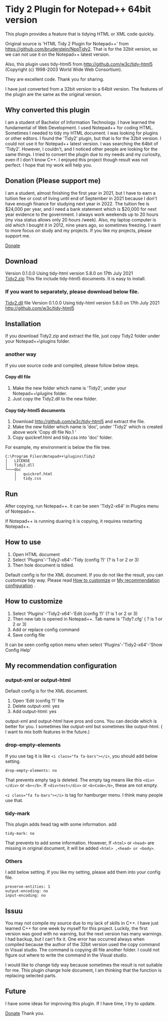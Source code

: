 # Tidy 2 Plugin for Notepad++ 64bit version 
This plugin provides a feature that is tidying HTML or XML code quickly.

Original source is 'HTML Tidy 2 Plugin for Notepad++' from https://github.com/bruderstein/NppTidy2.
That is for the 32bit version, so we can not use it on the Notepad++ latest version.

Also, this plugin uses tidy-html5 from http://github.com/w3c/tidy-html5 (Copyright (c) 1998-2003 World Wide Web Consortium).

They are excellent code. Thank you for sharing.

I have just converted from a 32bit version to a 64bit version.
The features of the plugin are the same as the original version.

## Why converted this plugin
I am a student of Bachelor of Information Technology. I have learned the fundamental of Web Development. I used Notepad++ for coding HTML. Sometimes I needed to tidy my HTML document.
I was looking for plugins or other editors.  I found the 'Tidy2' plugin, but that is for the 32bit version. I could not use it for Notepad++ latest version. I was searching the 64bit of 'Tidy2'. However, I couldn't, and I noticed other people are looking for the same things.
I tried to convert the plugin due to my needs and my curiosity, even if I don't know C++. I enjoyed this project though result was not perfect. I hope that my work will help you.

## Donation (Please support me)
I am a student, almost finishing the first year in 2021,  but I have to earn a tuition fee or cost of living until end of September in 2021 because I don't have enough finance for studying next year in 2022. The tuition fee is $24,000 per year, and I need a bank statement which is $20,000 for next year evidence to the government. I always work weekends up to 20 hours (my visa status allows only 20 hours /week). Also, my laptop computer is old which I bought it in 2012, nine years ago, so sometimes freezing. I want to more focus on study and my projects. If you like my projects, please support me.


[Donate](https://paypal.me/kazukd)

## Download
Version 0.1.0.0 Using tidy-html version 5.8.0 on 17th July 2021  
[Tidy2.zip](https://github.com/kazukd/NppTidy2-x64/blob/main/Tidy2.zip) This file include tidy-html5 documents. It is easy to install.

### If you want to separately, please download below file.
[Tidy2.dll](https://github.com/kazukd/NppTidy2-x64/blob/main/Tidy2.dll) file Version 0.1.0.0  Using tidy-html version 5.8.0 on 17th July 2021  
http://github.com/w3c/tidy-html5  
 

   
## Installation
If you download Tidy2.zip and extract the file, just copy Tidy2 folder under your Notepad++\plugins folder.

### another way
If you use source code and compiled, please follow below steps.

#### Copy dll file
1. Make the new folder which name is 'Tidy2', under your Notepad++\plugins folder. 
2. Just copy the Tidy2.dll to the new folder.

#### Copy tidy-html5 documents
1. Download  http://github.com/w3c/tidy-html5 and extract the file.
2. Make the new folder which name is 'doc', under 'Tidy2' which is created above work 'Copy dll file No.1 '
3. Copy quickref.html and tidy.css into 'doc' folder.

For example, my environment is below the file tree.
```
C:\Program Files\Notepad++\plugins\Tidy2
│   LICENSE
│   Tidy2.dll
└───doc
    │   quickref.html
    │   tidy.css
```
## Run
After copying, run Notepad++.
It can be seen 'Tidy2-x64' in Plugins menu of Notepad++.

If Notepad++ is running duaring it is copying, it requires restarting Notepad++.

## How to use
1. Open HTML document
2. Select 'Plugins'-'Tidy2-x64'-'Tidy (config ?)' (? is 1 or 2 or 3)
3. Then hole document is tidied.

Default config is for the XML document.
If you do not like the result, you can customize tidy way. Please read [How to customize](https://github.com/kazukd/NppTidy2-x64/blob/main/README.md#how-to-customize) or 
[My recommendation configuration](https://github.com/kazukd/NppTidy2-x64/blob/main/README.md#my-recommendation-configuration) .

## How to customize
1. Select 'Plugins'-'Tidy2-x64'-'Edit (config ?)' (? is 1 or 2 or 3)
2. Then new tab is opened in Notepad++. Tab name is 'Tidy?.cfg' ( ? is 1 or 2 or 3)
3. Add or replace config command
4. Save config file

It can be seen config option menu when select 'Plugins'-'Tidy2-x64'-'Show Config Help'

## My recommendation configuration

### output-xml or output-html
Default config is for the XML document.
1. Open 'Edit (config ?)' file
2. Delete output-xml: yes
3. Add    output-html: yes

output-xml and output-html have pros and cons. You can decide which is better for you.
I sometimes like output-xml but sometimes like output-html. ( I want to mix both features in the future.) 

### drop-empty-elements
If you use tag it is like ``` <i class="fa fa-bars"></i> ```, you should add below setting.
```
drop-empty-elements: no
```
That prevents empty tag is deleted. The empty tag means like this ```<div></div>``` or ```<b></b>```. If ```<div>test</div>``` or ```<b>Code</b>```, these are not empty.

``` <i class="fa fa-bars"></i> ``` is tag for hamburger menu. I think many people use that.

### tidy-mark
This plugin adds head tag with some information.
add
```
tidy-mark: no
```
That prevents to add some information. However, If ```<html>``` or ```<head>``` are missing in original document, it will be added ```<html> ,<head> or <body>```.

### Others
I add below setting. If you like my setting, please add them into your config file.
```
preserve-entities: 1
output-encoding: no
input-encoding: no
```

## Issuu
You may not compile my source due to my lack of skills in C++. I have just learned C++ for one week by myself for this project.  Luckily, the first version was good with no warning, but the next version has many warnings. I had backup, but I can't fix it.
One error has occurred always when compiled because the author of the 32bit version used the copy command in Visual studio. The command is copying dll file another folder. I could not figure out where to write the command in the Visual studio.

I would like to change tidy way because sometimes the result is not suitable for me. This plugin change hole document, I am thinking that the function is replacing selected parts.

## Future
I have some ideas for improving this plugin. If I have time, I try to update.

[Donate](https://paypal.me/kazukd)
Thank you.

